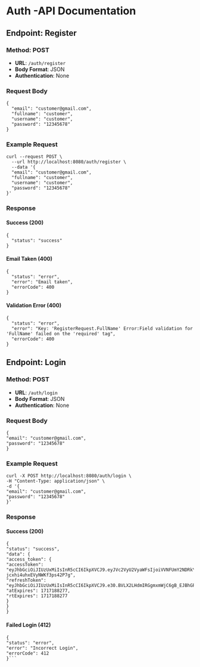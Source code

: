 # Auth -API Documentation

## Endpoint: Register

### Method: POST
- **URL**: `/auth/register`
- **Body Format**: JSON
- **Authentication**: None

### Request Body

```
{
  "email": "customer@gmail.com",
  "fullname": "customer",
  "username": "customer",
  "password": "12345678"
}
```

### Example Request
```
curl --request POST \
  --url http://localhost:8080/auth/register \
  --data '{
  "email": "customer@gmail.com",
  "fullname": "customer",
  "username": "customer",
  "password": "12345678"
}'
```

### Response
#### Success (200)
```
{
  "status": "success"
}
```

#### Email Taken (400)
```
{
  "status": "error",
  "error": "Email taken",
  "errorCode": 400
}
```

#### Validation Error (400)
```
{
  "status": "error",
  "error": "Key: 'RegisterRequest.FullName' Error:Field validation for 'FullName' failed on the 'required' tag",
  "errorCode": 400
}
```


## Endpoint: Login

### Method: POST
- **URL**: `/auth/login`
- **Body Format**: JSON
- **Authentication**: None

### Request Body

```
{
"email": "customer@gmail.com",
"password": "12345678"
}
```

### Example Request
```
curl -X POST http://localhost:8080/auth/login \
-H "Content-Type: application/json" \
-d '{
"email": "customer@gmail.com",
"password": "12345678"
}'
```

### Response
#### Success (200)
```
{
"status": "success",
"data": {
"access_token": {
"accessToken": "eyJhbGciOiJIUzUxMiIsInR5cCI6IkpXVCJ9.eyJVc2VyU2VyaWFsIjoiVVNFUmY2NDRkYzc2Y2YiLCJSb2xlIjoidXNlciIsImV4cCI6MTcxNzE4ODI3N30.B_pxgSN5nsj0FyQYmWfl5RRdTBZ7Hg56YjjS7W10Fi4aF2saQ9cbqOZ3xqPgP-jcxhi4uhxEVyNWKf3ps42P7g",
"refreshToken": "eyJhbGciOiJIUzUxMiIsInR5cCI6IkpXVCJ9.e30.BVLX2LHdmIRGgmxmWjC6gB_EJBhGPZ8ob6y8TN43DCuTtE3snkAW2Bp0BzVmh7EOE3dZWTK_Lt1P3zSotU2apQ",
"atExpires": 1717188277,
"rtExpires": 1717188277
}
}
}
```

#### Failed Login (412)
```
{
"status": "error",
"error": "Incorrect Login",
"errorCode": 412
}```


